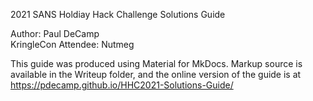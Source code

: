 2021 SANS Holdiay Hack Challenge Solutions Guide

Author: Paul DeCamp<br>
KringleCon Attendee: Nutmeg

This guide was produced using Material for MkDocs.  Markup source is available in the Writeup folder, and the online version of the guide is at https://pdecamp.github.io/HHC2021-Solutions-Guide/